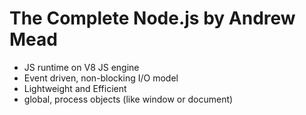 # The Complete Node.js by Andrew Mead

- JS runtime on V8 JS engine
- Event driven, non-blocking I/O model
- Lightweight and Efficient
- global, process objects (like window or document)

